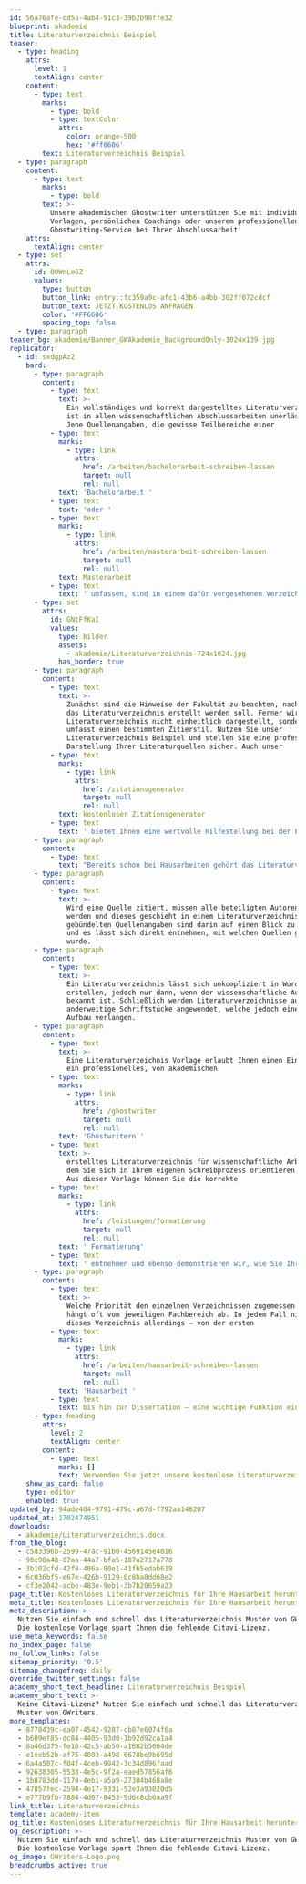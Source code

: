 ```yaml
---
id: 56a76afe-cd5a-4ab4-91c3-39b2b98ffe32
blueprint: akademie
title: Literaturverzeichnis Beispiel
teaser:
  - type: heading
    attrs:
      level: 1
      textAlign: center
    content:
      - type: text
        marks:
          - type: bold
          - type: textColor
            attrs:
              color: orange-500
              hex: '#ff6606'
        text: Literaturverzeichnis Beispiel
  - type: paragraph
    content:
      - type: text
        marks:
          - type: bold
        text: >-
          Unsere akademischen Ghostwriter unterstützen Sie mit individuellen
          Vorlagen, persönlichen Coachings oder unserem professionellen
          Ghostwriting-Service bei Ihrer Abschlussarbeit!
    attrs:
      textAlign: center
  - type: set
    attrs:
      id: 0UWnLe6Z
      values:
        type: button
        button_link: entry::fc359a9c-afc1-43b6-a4bb-302ff072cdcf
        button_text: JETZT KOSTENLOS ANFRAGEN
        color: '#FF6606'
        spacing_top: false
  - type: paragraph
teaser_bg: akademie/Banner_GWAkademie_BackgroundOnly-1024x139.jpg
replicator:
  - id: sxdgpAz2
    bard:
      - type: paragraph
        content:
          - type: text
            text: >-
              Ein vollständiges und korrekt dargestelltes Literaturverzeichnis
              ist in allen wissenschaftlichen Abschlussarbeiten unerlässlich.
              Jene Quellenangaben, die gewisse Teilbereiche einer 
          - type: text
            marks:
              - type: link
                attrs:
                  href: /arbeiten/bachelorarbeit-schreiben-lassen
                  target: null
                  rel: null
            text: 'Bachelorarbeit '
          - type: text
            text: 'oder '
          - type: text
            marks:
              - type: link
                attrs:
                  href: /arbeiten/masterarbeit-schreiben-lassen
                  target: null
                  rel: null
            text: Masterarbeit
          - type: text
            text: ' umfassen, sind in einem dafür vorgesehenen Verzeichnis zu nennen. Daher ist es für alle Studenten nicht unwesentlich, die geeignete Darstellungsform zu kennen.'
      - type: set
        attrs:
          id: GNtFfKaI
          values:
            type: bilder
            assets:
              - akademie/Literaturverzeichnis-724x1024.jpg
            has_border: true
      - type: paragraph
        content:
          - type: text
            text: >-
              Zunächst sind die Hinweise der Fakultät zu beachten, nach denen
              das Literaturverzeichnis erstellt werden soll. Ferner wird das
              Literaturverzeichnis nicht einheitlich dargestellt, sondern
              umfasst einen bestimmten Zitierstil. Nutzen Sie unser
              Literaturverzeichnis Beispiel und stellen Sie eine professionelle
              Darstellung Ihrer Literaturquellen sicher. Auch unser 
          - type: text
            marks:
              - type: link
                attrs:
                  href: /zitationsgenerator
                  target: null
                  rel: null
            text: kostenloser Zitationsgenerator
          - type: text
            text: ' bietet Ihnen eine wertvolle Hilfestellung bei der Erstellung der Quellenangaben für Ihre wissenschaftliche Arbeit.'
      - type: paragraph
        content:
          - type: text
            text: "Bereits schon bei Hausarbeiten gehört das Literaturverzeichnis zum Standard. Das Zitieren ist eine allgemein bekannte Vorgehensweise in wissenschaftlichen Arbeiten und benötigt ebenso ein Verzeichnis, in dem\_die Autoren aufgelistet sind."
      - type: paragraph
        content:
          - type: text
            text: >-
              Wird eine Quelle zitiert, müssen alle beteiligten Autoren genannt
              werden und dieses geschieht in einem Literaturverzeichnis. Die
              gebündelten Quellenangaben sind darin auf einen Blick zu finden
              und es lässt sich direkt entnehmen, mit welchen Quellen gearbeitet
              wurde.
      - type: paragraph
        content:
          - type: text
            text: >-
              Ein Literaturverzeichnis lässt sich unkompliziert in Word
              erstellen, jedoch nur dann, wenn der wissenschaftliche Aufbau
              bekannt ist. Schließlich werden Literaturverzeichnisse auch für
              anderweitige Schriftstücke angewendet, welche jedoch einen anderen
              Aufbau verlangen.
      - type: paragraph
        content:
          - type: text
            text: >-
              Eine Literaturverzeichnis Vorlage erlaubt Ihnen einen Einblick in
              ein professionelles, von akademischen 
          - type: text
            marks:
              - type: link
                attrs:
                  href: /ghostwriter
                  target: null
                  rel: null
            text: 'Ghostwritern '
          - type: text
            text: >-
              erstelltes Literaturverzeichnis für wissenschaftliche Arbeiten, an
              dem Sie sich in Ihrem eigenen Schreibprozess orientieren können.
              Aus dieser Vorlage können Sie die korrekte
          - type: text
            marks:
              - type: link
                attrs:
                  href: /leistungen/formatierung
                  target: null
                  rel: null
            text: ' Formatierung'
          - type: text
            text: ' entnehmen und ebenso demonstrieren wir, wie Sie Ihr Literaturverzeichnis in Word erstellen können.'
      - type: paragraph
        content:
          - type: text
            text: >-
              Welche Priorität den einzelnen Verzeichnissen zugemessen wird,
              hängt oft vom jeweiligen Fachbereich ab. In jedem Fall nimmt
              dieses Verzeichnis allerdings – von der ersten 
          - type: text
            marks:
              - type: link
                attrs:
                  href: /arbeiten/hausarbeit-schreiben-lassen
                  target: null
                  rel: null
            text: 'Hausarbeit '
          - type: text
            text: bis hin zur Dissertation – eine wichtige Funktion ein.
      - type: heading
        attrs:
          level: 2
          textAlign: center
        content:
          - type: text
            marks: []
            text: Verwenden Sie jetzt unsere kostenlose Literaturverzeichnis-Vorlage
    show_as_card: false
    type: editor
    enabled: true
updated_by: 94ade404-9791-479c-a67d-f792aa146207
updated_at: 1702474951
downloads:
  - akademie/Literaturverzeichnis.docx
from_the_blog:
  - c5d3396b-2599-47ac-91b0-4569145e4016
  - 90c98a48-07aa-44a7-bfa5-187a2717a778
  - 3b102cfd-42f9-406a-80e1-41fb5edab619
  - 6c036bf5-e67e-426b-9129-0c8ba8dd68e2
  - cf3e2042-acbe-483e-9eb1-3b7b20659a23
page_title: Kostenloses Literaturverzeichnis für Ihre Hausarbeit herunterladen
meta_title: Kostenloses Literaturverzeichnis für Ihre Hausarbeit herunterladen
meta_description: >-
  Nutzen Sie einfach und schnell das Literaturverzeichnis Muster von GWriters.
  Die kostenlose Vorlage spart Ihnen die fehlende Citavi-Lizenz.
use_meta_keywords: false
no_index_page: false
no_follow_links: false
sitemap_priority: '0.5'
sitemap_changefreq: daily
override_twitter_settings: false
academy_short_text_headline: Literaturverzeichnis Beispiel
academy_short_text: >-
  Keine Citavi-Lizenz? Nutzen Sie einfach und schnell das Literaturverzeichnis
  Muster von GWriters.
more_templates:
  - 8778439c-ea07-4542-9287-cb87e6074f6a
  - b609ef85-dc84-4405-93d0-1b92d92ca1a4
  - 8a46d375-fe18-42c5-ab50-a1682b5664de
  - e1eeb52b-af75-4803-a498-6678be9b695d
  - 6a4a507c-f04f-4ceb-9942-3c34d896faad
  - 92638305-5538-4e5c-9f2a-eaed57856af6
  - 1b8783dd-1179-4eb1-a5a9-27304b468a8e
  - 47857fec-2594-4e17-9331-52e3a93020d5
  - e777b9fb-7884-4d67-8453-9d6c8cb0aa9f
link_title: Literaturverzeichnis
template: academy-item
og_title: Kostenloses Literaturverzeichnis für Ihre Hausarbeit herunterladen
og_description: >-
  Nutzen Sie einfach und schnell das Literaturverzeichnis Muster von GWriters.
  Die kostenlose Vorlage spart Ihnen die fehlende Citavi-Lizenz.
og_image: GWriters-Logo.png
breadcrumbs_active: true
---
```

